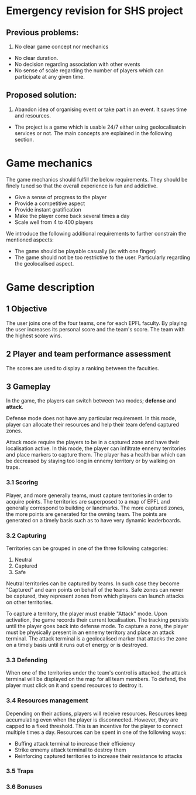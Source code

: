 # Emergency revision for SHS project

## Previous problems:
1. No clear game concept nor mechanics
* No clear duration.
* No decision regarding association with other events
* No sense of scale regarding the number of players which can participate at any given time.

## Proposed solution:
1. Abandon idea of organising event or take part in an event. It saves time and resources.
* The project is a game which is usable 24/7 either using geolocalisatoin services or not. The main concepts are explained in the following section.

# Game mechanics
The game mechanics should fulfill the below requirements. They should be finely tuned so that the overall experience is fun and addictive.

* Give a sense of progress to the player
* Provide a competitive aspect
* Provide instant gratification
* Make the player come back several times a day
* Scale well from 4 to 400 players

We introduce the following additional requirements to further constrain the mentioned aspects:

* The game should be playable casually (ie: with one finger)
* The game should not be too restrictive to the user. Particularly regarding the geolocalised aspect.

# Game description

## 1 Objective
The user joins one of the four teams, one for each EPFL faculty. By playing the user increases its personal score and the team's score. The team with the highest score wins.

## 2 Player and team performance assessment
The scores are used to display a ranking between the faculties.

## 3 Gameplay
In the game, the players can switch between two modes; **defense** and **attack**.

Defense mode does not have any particular requirement. In this mode, player can allocate their resources and help their team defend captured zones.

Attack mode require the players to be in a captured zone and have their localisation active. In this mode, the player can infiltrate ennemy territories and place markers to capture them. The player has a health bar which can be decreased by staying too long in ennemy territory or by walking on traps.

### 3.1 Scoring
Player, and more generally teams, must capture territories in order to acquire points. The territories are superposed to a map of EPFL and generally correspond to building or landmarks. The more captured zones, the more points are generated for the owning team. The points are generated on a timely basis such as to have very dynamic leaderboards.

### 3.2 Capturing
Territories can be grouped in one of the three following categories:
1. Neutral
2. Captured
3. Safe

Neutral territories can be captured by teams. In such case they become "Captured" and earn points on behalf of the teams.
Safe zones can never be captured, they represent zones from which players can launch attacks on other territories.

To capture a territory, the player must enable "Attack" mode. Upon activation, the game records their current localisation. The tracking persists until the player goes back into defense mode. To capture a zone, the player must be physically present in an ennemy territory and place an attack terminal. The attack terminal is a geolocalised marker that attacks the zone on a timely basis until it runs out of energy or is destroyed.

### 3.3 Defending
When one of the territories under the team's control is attacked, the attack terminal will be displayed on the map for all team members. To defend, the player must click on it and spend resources to destroy it.

### 3.4 Resources management
Depending on their actions, players will receive resources. Resources keep accumulating even when the player is disconnected. However, they are capped to a fixed threshold. This is an incentive for the player to connect multiple times a day. Resources can be spent in one of the following ways:

* Buffing attack terminal to increase their efficiency
* Strike ennemy attack terminal to destroy them
* Reinforcing captured territories to increase their resistance to attacks

### 3.5 Traps

### 3.6 Bonuses
